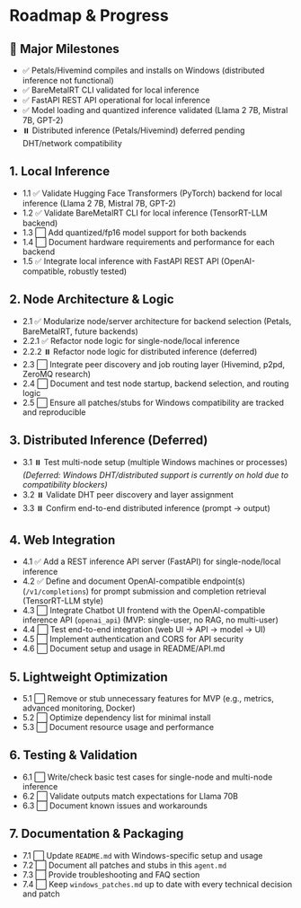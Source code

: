 # Roadmap & Progress

## 🏁 Major Milestones

- ✅ Petals/Hivemind compiles and installs on Windows (distributed inference not functional)
- ✅ BareMetalRT CLI validated for local inference
- ✅ FastAPI REST API operational for local inference
- ✅ Model loading and quantized inference validated (Llama 2 7B, Mistral 7B, GPT-2)
- ⏸️ Distributed inference (Petals/Hivemind) deferred pending DHT/network compatibility

## 1. Local Inference

- 1.1 ✅ Validate Hugging Face Transformers (PyTorch) backend for local inference (Llama 2 7B, Mistral 7B, GPT-2)
- 1.2 ✅ Validate BareMetalRT CLI for local inference (TensorRT-LLM backend)
- 1.3 ⬜ Add quantized/fp16 model support for both backends
- 1.4 ⬜ Document hardware requirements and performance for each backend
- 1.5 ✅ Integrate local inference with FastAPI REST API (OpenAI-compatible, robustly tested)

## 2. Node Architecture & Logic

- 2.1 ✅ Modularize node/server architecture for backend selection (Petals, BareMetalRT, future backends)
- 2.2.1 ✅ Refactor node logic for single-node/local inference
- 2.2.2 ⏸️ Refactor node logic for distributed inference (deferred)
- 2.3 ⬜ Integrate peer discovery and job routing layer (Hivemind, p2pd, ZeroMQ research)
- 2.4 ⬜ Document and test node startup, backend selection, and routing logic
- 2.5 ⬜ Ensure all patches/stubs for Windows compatibility are tracked and reproducible

## 3. Distributed Inference (Deferred)

- 3.1 ⏸️ Test multi-node setup (multiple Windows machines or processes) *(Deferred: Windows DHT/distributed support is currently on hold due to compatibility blockers)*
- 3.2 ⏸️ Validate DHT peer discovery and layer assignment
- 3.3 ⏸️ Confirm end-to-end distributed inference (prompt → output)

## 4. Web Integration

- 4.1 ✅ Add a REST inference API server (FastAPI) for single-node/local inference
- 4.2 ✅ Define and document OpenAI-compatible endpoint(s) (`/v1/completions`) for prompt submission and completion retrieval (TensorRT-LLM style)
- 4.3 ⬜ Integrate Chatbot UI frontend with the OpenAI-compatible inference API (`openai_api`) (MVP: single-user, no RAG, no multi-user)
- 4.4 ⬜ Test end-to-end integration (web UI → API → model → UI)
- 4.5 ⬜ Implement authentication and CORS for API security
- 4.6 ⬜ Document setup and usage in README/API.md


## 5. Lightweight Optimization

- 5.1 ⬜ Remove or stub unnecessary features for MVP (e.g., metrics, advanced monitoring, Docker)
- 5.2 ⬜ Optimize dependency list for minimal install
- 5.3 ⬜ Document resource usage and performance

## 6. Testing & Validation

- 6.1 ⬜ Write/check basic test cases for single-node and multi-node inference
- 6.2 ⬜ Validate outputs match expectations for Llama 70B
- 6.3 ⬜ Document known issues and workarounds

## 7. Documentation & Packaging

- 7.1 ⬜ Update `README.md` with Windows-specific setup and usage
- 7.2 ⬜ Document all patches and stubs in this `agent.md`
- 7.3 ⬜ Provide troubleshooting and FAQ section
- 7.4 ⬜ Keep `windows_patches.md` up to date with every technical decision and patch
